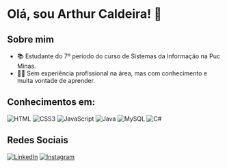 # Olá, sou Arthur Caldeira! 👋

## Sobre mim

- 📚 Estudante do 7º período do curso de Sistemas da Informação na Puc Minas.
- 👨‍💻 Sem experiência profissional na área, mas com conhecimento e muita vontade de aprender.


## Conhecimentos em:

![HTML](https://img.shields.io/badge/HTML-000?style=for-the-badge&logo=html5&logoColor=30A3DC)
![CSS3](https://img.shields.io/badge/CSS3-000?style=for-the-badge&logo=css3&logoColor=E94D5F)
![JavaScript](https://img.shields.io/badge/JavaScript-000?style=for-the-badge&logo=javascript&logoColor=F0DB4F)
![Java](https://img.shields.io/badge/Java-000?style=for-the-badge&logo=java&logoColor=F0DB4F)
![MySQL](https://img.shields.io/badge/MySQL-000?style=for-the-badge&logo=mysql&logoColor=30A3DC)
![C#](https://img.shields.io/badge/C%23-000?style=for-the-badge&logo=c-sharp&logoColor=823085)


## Redes Sociais

[![LinkedIn](https://img.shields.io/badge/LinkedIn-0077B5?style=for-the-badge&logo=linkedin&logoColor=fff)](https://www.linkedin.com/in/arthur-caldeira-90889b217/)
[![Instagram](https://img.shields.io/badge/Instagram-%23E4405F?style=for-the-badge&logo=instagram&logoColor=fff)](https://www.instagram.com/arthurcalima/) 
